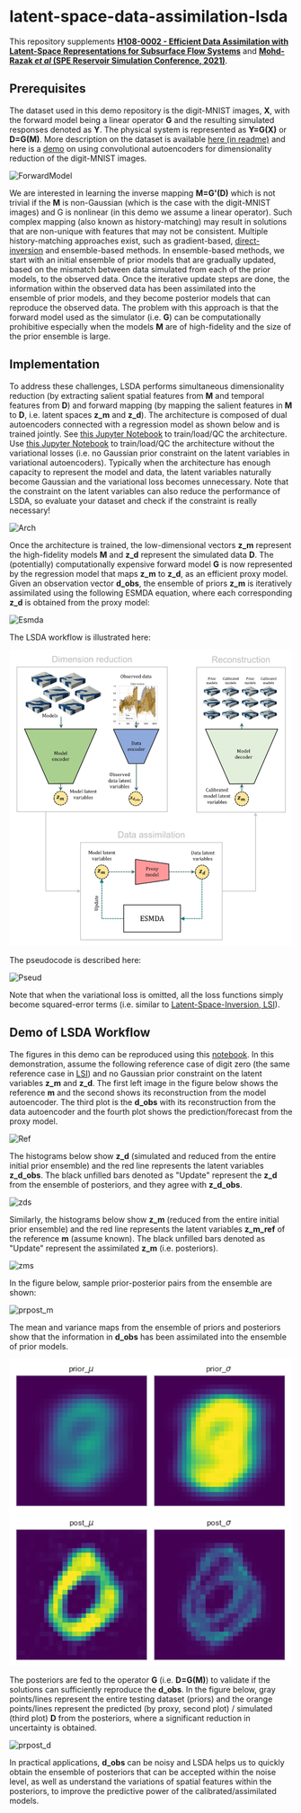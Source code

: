 # latent-space-data-assimilation-lsda

This repository supplements [**H108-0002 - Efficient Data Assimilation with Latent-Space Representations for Subsurface Flow Systems**](https://agu.confex.com/agu/fm20/meetingapp.cgi/Paper/764050) and [**Mohd-Razak *et al* (SPE Reservoir Simulation Conference, 2021)**](https://scholar.google.com/citations?user=mQUFzL8AAAAJ&hl=en). 

## Prerequisites

The dataset used in this demo repository is the digit-MNIST images, **X**, with the forward model being a linear operator **G** and the resulting simulated responses denoted as **Y**. The physical system is represented as **Y=G(X)** or **D=G(M)**. More description on the dataset is available [here (in readme)](https://github.com/rsyamil/cnn-regression) and here is a [demo](https://github.com/rsyamil/dimensionality-reduction-autoencoders) on using convolutional autoencoders for dimensionality reduction of the digit-MNIST images.

![ForwardModel](/readme/forwardmodel.png)

We are interested in learning the inverse mapping **M=G'(D)** which is not trivial if the **M** is non-Gaussian (which is the case with the digit-MNIST images) and G is nonlinear (in this demo we assume a linear operator). Such complex mapping (also known as history-matching) may result in solutions that are non-unique with features that may not be consistent. Multiple history-matching approaches exist, such as gradient-based, [direct-inversion](https://github.com/rsyamil/latent-space-inversion-lsi) and ensemble-based methods. In ensemble-based methods, we start with an initial ensemble of prior models that are gradually updated, based on the mismatch between data simulated from each of the prior models, to the observed data. Once the iterative update steps are done, the information within the observed data has been assimilated into the ensemble of prior models, and they become posterior models that can reproduce the observed data. The problem with this approach is that the forward model used as the simulator (i.e. **G**) can be computationally prohibitive especially when the models **M** are of high-fidelity and the size of the prior ensemble is large.    

## Implementation

To address these challenges, LSDA performs simultaneous dimensionality reduction (by extracting salient spatial features from **M** and temporal features from **D**) and forward mapping (by mapping the salient features in **M** to **D**, i.e. latent spaces **z_m** and **z_d**). The architecture is composed of dual autoencoders connected with a regression model as shown below and is trained jointly. See [this Jupyter Notebook](https://github.com/rsyamil/latent-space-data-assimilation-lsda/blob/main/qc-demo-var.ipynb) to train/load/QC the architecture. Use [this Jupyter Notebook](https://github.com/rsyamil/latent-space-data-assimilation-lsda/blob/main/qc-demo.ipynb) to train/load/QC the architecture without the variational losses (i.e. no Gaussian prior constraint on the latent variables in variational autoencoders). Typically when the architecture has enough capacity to represent the model and data, the latent variables naturally become Gaussian and the variational loss becomes unnecessary. Note that the constraint on the latent variables can also reduce the performance of LSDA, so evaluate your dataset and check if the constraint is really necessary!

![Arch](/readme/arch.jpg)

Once the architecture is trained, the low-dimensional vectors **z_m** represent the high-fidelity models **M** and **z_d** represent the simulated data **D**. The (potentially) computationally expensive forward model **G** is now represented by the regression model that maps **z_m** to **z_d**, as an efficient proxy model. Given an observation vector **d_obs**, the ensemble of priors **z_m** is iteratively assimilated using the following ESMDA equation, where each corresponding **z_d** is obtained from the proxy model: 

![Esmda](/readme/esmda_update_eqn.png)

The LSDA workflow is illustrated here:

![Workflow](/readme/workflow.jpg)

The pseudocode is described here:

![Pseud](/readme/pseudocode.png)

Note that when the variational loss is omitted, all the loss functions simply become squared-error terms (i.e. similar to [Latent-Space-Inversion, LSI](https://github.com/rsyamil/latent-space-inversion-lsi)). 

## Demo of LSDA Workflow

The figures in this demo can be reproduced using this [notebook](https://github.com/rsyamil/latent-space-data-assimilation-lsda/blob/main/lsda-demo.ipynb). In this demonstration, assume the following reference case of digit zero (the same reference case in [LSI](https://github.com/rsyamil/latent-space-inversion-lsi)) and no Gaussian prior constraint on the latent variables **z_m** and **z_d**. The first left image in the figure below shows the reference **m** and the second shows its reconstruction from the model autoencoder. The third plot is the **d_obs** with its reconstruction from the data autoencoder and the fourth plot shows the prediction/forecast from the proxy model.   

![Ref](/readme/test_sigs_ref_regs_demo.png)

The histograms below show **z_d** (simulated and reduced from the entire initial prior ensemble) and the red line represents the latent variables **z_d_obs**. The black unfilled bars denoted as "Update" represent the **z_d** from the ensemble of posteriors, and they agree with **z_d_obs**.

![zds](/readme/test_zds_demo.png)

Similarly, the histograms below show **z_m** (reduced from the entire initial prior ensemble) and the red line represents the latent variables **z_m_ref** of the reference **m** (assume known). The black unfilled bars denoted as "Update" represent the assimilated **z_m** (i.e. posteriors).

![zms](/readme/test_zms_demo.png)

In the figure below, sample prior-posterior pairs from the ensemble are shown:

![prpost_m](/readme/test_prior_posts_demo.png)

The mean and variance maps from the ensemble of priors and posteriors show that the information in **d_obs** has been assimilated into the ensemble of prior models.

![prpost_meanvar](/readme/prpostmeanvar.png)

The posteriors are fed to the operator **G** (i.e. **D=G(M)**) to validate if the solutions can sufficiently reproduce the **d_obs**. In the figure below, gray points/lines represent the entire testing dataset (priors) and the orange points/lines represent the predicted (by proxy, second plot) / simulated (third plot) **D** from the posteriors, where a significant reduction in uncertainty is obtained.

![prpost_d](/readme/test_d_post_demo.png)

In practical applications, **d_obs** can be noisy and LSDA helps us to quickly obtain the ensemble of posteriors that can be accepted within the noise level, as well as understand the variations of spatial features within the posteriors, to improve the predictive power of the calibrated/assimilated models.
